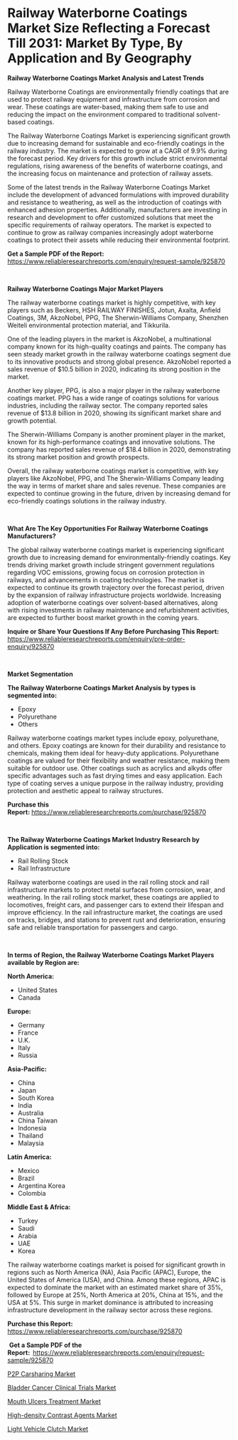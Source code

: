 <p><h1>Railway Waterborne Coatings Market Size Reflecting a Forecast Till 2031: Market By Type, By Application and By Geography</h1></p><p><strong>Railway Waterborne Coatings Market Analysis and Latest Trends</strong></p>
<p><p>Railway Waterborne Coatings are environmentally friendly coatings that are used to protect railway equipment and infrastructure from corrosion and wear. These coatings are water-based, making them safe to use and reducing the impact on the environment compared to traditional solvent-based coatings.</p><p>The Railway Waterborne Coatings Market is experiencing significant growth due to increasing demand for sustainable and eco-friendly coatings in the railway industry. The market is expected to grow at a CAGR of 9.9% during the forecast period. Key drivers for this growth include strict environmental regulations, rising awareness of the benefits of waterborne coatings, and the increasing focus on maintenance and protection of railway assets.</p><p>Some of the latest trends in the Railway Waterborne Coatings Market include the development of advanced formulations with improved durability and resistance to weathering, as well as the introduction of coatings with enhanced adhesion properties. Additionally, manufacturers are investing in research and development to offer customized solutions that meet the specific requirements of railway operators. The market is expected to continue to grow as railway companies increasingly adopt waterborne coatings to protect their assets while reducing their environmental footprint.</p></p>
<p><strong>Get a Sample PDF of the Report:&nbsp;</strong> <a href="https://www.reliableresearchreports.com/enquiry/request-sample/925870">https://www.reliableresearchreports.com/enquiry/request-sample/925870</a></p>
<p>&nbsp;</p>
<p><strong>Railway Waterborne Coatings Major Market Players</strong></p>
<p><p>The railway waterborne coatings market is highly competitive, with key players such as Beckers, HSH RAILWAY FINISHES, Jotun, Axalta, Anfield Coatings, 3M, AkzoNobel, PPG, The Sherwin-Williams Company, Shenzhen Weiteli environmental protection material, and Tikkurila. </p><p>One of the leading players in the market is AkzoNobel, a multinational company known for its high-quality coatings and paints. The company has seen steady market growth in the railway waterborne coatings segment due to its innovative products and strong global presence. AkzoNobel reported a sales revenue of $10.5 billion in 2020, indicating its strong position in the market.</p><p>Another key player, PPG, is also a major player in the railway waterborne coatings market. PPG has a wide range of coatings solutions for various industries, including the railway sector. The company reported sales revenue of $13.8 billion in 2020, showing its significant market share and growth potential.</p><p>The Sherwin-Williams Company is another prominent player in the market, known for its high-performance coatings and innovative solutions. The company has reported sales revenue of $18.4 billion in 2020, demonstrating its strong market position and growth prospects.</p><p>Overall, the railway waterborne coatings market is competitive, with key players like AkzoNobel, PPG, and The Sherwin-Williams Company leading the way in terms of market share and sales revenue. These companies are expected to continue growing in the future, driven by increasing demand for eco-friendly coatings solutions in the railway industry.</p></p>
<p>&nbsp;</p>
<p><strong>What Are The Key Opportunities For Railway Waterborne Coatings Manufacturers?</strong></p>
<p><p>The global railway waterborne coatings market is experiencing significant growth due to increasing demand for environmentally-friendly coatings. Key trends driving market growth include stringent government regulations regarding VOC emissions, growing focus on corrosion protection in railways, and advancements in coating technologies. The market is expected to continue its growth trajectory over the forecast period, driven by the expansion of railway infrastructure projects worldwide. Increasing adoption of waterborne coatings over solvent-based alternatives, along with rising investments in railway maintenance and refurbishment activities, are expected to further boost market growth in the coming years.</p></p>
<p><strong>Inquire or Share Your Questions If Any Before Purchasing This Report:</strong> <a href="https://www.reliableresearchreports.com/enquiry/pre-order-enquiry/925870">https://www.reliableresearchreports.com/enquiry/pre-order-enquiry/925870</a></p>
<p>&nbsp;</p>
<p><strong>Market Segmentation</strong></p>
<p><strong>The Railway Waterborne Coatings Market Analysis by types is segmented into:</strong></p>
<p><ul><li>Epoxy</li><li>Polyurethane</li><li>Others</li></ul></p>
<p><p>Railway waterborne coatings market types include epoxy, polyurethane, and others. Epoxy coatings are known for their durability and resistance to chemicals, making them ideal for heavy-duty applications. Polyurethane coatings are valued for their flexibility and weather resistance, making them suitable for outdoor use. Other coatings such as acrylics and alkyds offer specific advantages such as fast drying times and easy application. Each type of coating serves a unique purpose in the railway industry, providing protection and aesthetic appeal to railway structures.</p></p>
<p><strong>Purchase this Report:&nbsp;</strong><a href="https://www.reliableresearchreports.com/purchase/925870">https://www.reliableresearchreports.com/purchase/925870</a></p>
<p>&nbsp;</p>
<p><strong>The Railway Waterborne Coatings Market Industry Research by Application is segmented into:</strong></p>
<p><ul><li>Rail Rolling Stock</li><li>Rail Infrastructure</li></ul></p>
<p><p>Railway waterborne coatings are used in the rail rolling stock and rail infrastructure markets to protect metal surfaces from corrosion, wear, and weathering. In the rail rolling stock market, these coatings are applied to locomotives, freight cars, and passenger cars to extend their lifespan and improve efficiency. In the rail infrastructure market, the coatings are used on tracks, bridges, and stations to prevent rust and deterioration, ensuring safe and reliable transportation for passengers and cargo.</p></p>
<p>&nbsp;</p>
<p><strong>In terms of Region, the Railway Waterborne Coatings Market Players available by Region are:</strong></p>
<p>
    <p> <strong> North America: </strong>
        <ul>
            <li>United States</li>
            <li>Canada</li>
        </ul>
        </p> 
    <p> <strong> Europe: </strong>
        <ul>
            <li>Germany</li>
            <li>France</li>
            <li>U.K.</li>
            <li>Italy</li>
            <li>Russia</li>
        </ul>
        </p> 
    <p> <strong> Asia-Pacific: </strong>
        <ul>
            <li>China</li>
            <li>Japan</li>
            <li>South Korea</li>
            <li>India</li>
            <li>Australia</li>
            <li>China Taiwan</li>
            <li>Indonesia</li>
            <li>Thailand</li>
            <li>Malaysia</li>
        </ul>
        </p> 
    <p> <strong> Latin America: </strong>
        <ul>
            <li>Mexico</li>
            <li>Brazil</li>
            <li>Argentina Korea</li>
            <li>Colombia</li>
        </ul>
        </p> 
    <p> <strong> Middle East & Africa: </strong>
        <ul>
            <li>Turkey</li>
            <li>Saudi</li>
            <li>Arabia</li>
            <li>UAE</li>
            <li>Korea</li>
        </ul>
    </p>
    </p>
<p><p>The railway waterborne coatings market is poised for significant growth in regions such as North America (NA), Asia Pacific (APAC), Europe, the United States of America (USA), and China. Among these regions, APAC is expected to dominate the market with an estimated market share of 35%, followed by Europe at 25%, North America at 20%, China at 15%, and the USA at 5%. This surge in market dominance is attributed to increasing infrastructure development in the railway sector across these regions.</p></p>
<p><strong>Purchase this Report: </strong><a href="https://www.reliableresearchreports.com/purchase/925870">https://www.reliableresearchreports.com/purchase/925870</a></p>
<p>&nbsp;<strong>Get a Sample PDF of the Report:&nbsp;&nbsp;</strong><a href="https://www.reliableresearchreports.com/enquiry/request-sample/925870">https://www.reliableresearchreports.com/enquiry/request-sample/925870</a></p>
<p><strong></strong></p>
<p><p><a href="https://medium.com/@cynthiajohnson755/p2p-carsharing-market-furnishes-information-on-market-share-market-trends-and-market-growth-693572fe31a6">P2P Carsharing Market</a></p><p><a href="https://medium.com/@marielong2006/bladder-cancer-clinical-trials-market-research-report-its-history-and-forecast-2024-to-2031-87519eee7b28">Bladder Cancer Clinical Trials Market</a></p><p><a href="https://medium.com/@cynthiajohnson755/mouth-ulcers-treatment-market-insight-market-trends-growth-forecasted-from-2024-to-2031-42a95365cfc9">Mouth Ulcers Treatment Market</a></p><p><a href="https://github.com/abdelrhmankishk22/Market-Research-Report-List-3/blob/main/high-density-contrast-agents-market.md">High-density Contrast Agents Market</a></p><p><a href="https://github.com/bracarafogo/Market-Research-Report-List-2/blob/main/light-vehicle-clutch-market.md">Light Vehicle Clutch Market</a></p></p>